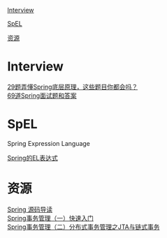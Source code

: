 [Interview](#interview)

[SpEL](#spel)

[资源](#资源)

# Interview

[29题弄懂Spring底层原理，这些题目你都会吗？](https://mp.weixin.qq.com/s/LDglUrsocEkH8NwBjDXkPA)<br>
[69道Spring面试题和答案](https://zhuanlan.zhihu.com/p/38131490)<br>

# SpEL

Spring Expression Language

[Spring的EL表达式](https://blog.csdn.net/keda8997110/article/details/52767087)<br>

# 资源

[Spring 源码导读](https://mp.weixin.qq.com/s/-Ce5T6LIzFe-TLTxmjYuSQ)<br>
[Spring事务管理（一）快速入门](https://mp.weixin.qq.com/s/yw5qZg3X2U5b2jjU9PI5Qw)<br>
[Spring事务管理（二）分布式事务管理之JTA与链式事务](https://mp.weixin.qq.com/s/Z20VyyzdWysJC6U0lMEvoQ)<br>
